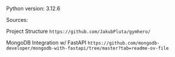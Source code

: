 Python version: 3.12.6

Sources:

Project Structure
```https://github.com/JakubPluta/gymhero/ ```

MongoDB Integration w/ FastAPI
```https://github.com/mongodb-developer/mongodb-with-fastapi/tree/master?tab=readme-ov-file```
